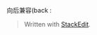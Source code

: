 向后兼容(back : 


> Written with [StackEdit](https://stackedit.io/).
<!--stackedit_data:
eyJoaXN0b3J5IjpbLTEyNTExNTMwMDVdfQ==
-->